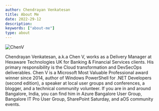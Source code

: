 ```yaml
---
author: Chendrayan Venkatesan
title: About Me
date: 2022-29-12
description:
keywords: ["about-me"]
type: about
---
```


![ChenV](/2022/12/ChenV.jpg)

Chendrayan Venkatesan, a.k.a Chen V, works as a Delivery Manager at Hexaware Technologies UK for Banking & Financial Services clients. His primary responsibility is the Cloud transformation and DevSecOps deliverables. Chen V is a Microsoft Most Valuable Professional award winner since 2014, author of Windows PowerShell for .NET Developers (second edition), a speaker at local user groups and conferences, a blogger, and a technical community volunteer. If you are in and around Bangalore, India, you can find him in Azure Bangalore User Group, Bangalore IT Pro User Group, SharePoint Saturday, and aOS community events.